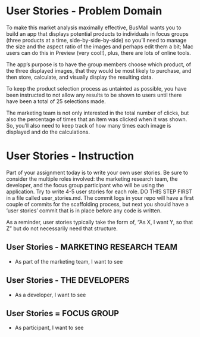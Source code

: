 # User Stories - Problem Domain
To make this market analysis maximally effective, BusMall wants you to build an app that displays potential products to individuals in focus groups (three products at a time, side-by-side-by-side) so you’ll need to manage the size and the aspect ratio of the images and perhaps edit them a bit; Mac users can do this in Preview (very cool!), plus, there are lots of online tools.

The app’s purpose is to have the group members choose which product, of the three displayed images, that they would be most likely to purchase, and then store, calculate, and visually display the resulting data.

To keep the product selection process as untainted as possible, you have been instructed to not allow any results to be shown to users until there have been a total of 25 selections made.

The marketing team is not only interested in the total number of clicks, but also the percentage of times that an item was clicked when it was shown. So, you’ll also need to keep track of how many times each image is displayed and do the calculations.

# User Stories - Instruction

Part of your assignment today is to write your own user stories. Be sure to consider the multiple roles involved: the marketing research team, the developer, and the focus group participant who will be using the application. Try to write 4-5 user stories for each role. DO THIS STEP FIRST in a file called user_stories.md. The commit logs in your repo will have a first couple of commits for the scaffolding process, but next you should have a ‘user stories’ commit that is in place before any code is written.  

As a reminder, user stories typically take the form of, “As X, I want Y, so that Z” but do not necessarily need that structure.  

## User Stories - MARKETING RESEARCH TEAM
- As part of the marketing team, I want to see 
## User Stories - THE DEVELOPERS
- As a developer, I want to see 
## User Stories = FOCUS GROUP
- As participant, I want to see 
